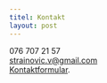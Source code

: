 ```yaml
---
titel: Kontakt
layout: post
---
```

 
076 707 21 57  
[strainovic.v@gmail.com](mailto:strainovic.v@gmail.com)  
[Kontaktformular](https://buegeln.services/#contact).  
  
